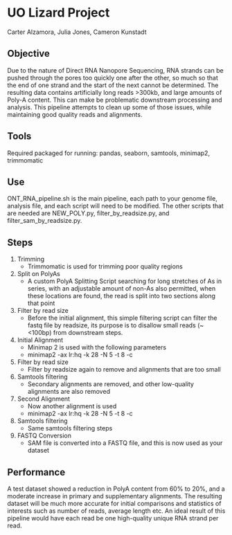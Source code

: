 # UO Lizard Project
Carter Alzamora, Julia Jones, Cameron Kunstadt

## Objective

Due to the nature of Direct RNA Nanopore Sequencing, RNA strands can be pushed through the pores too quickly one after the other, so much so that the end of one strand and the start of the next cannot be determined. The resulting data contains artificially long reads >300kb, and large amounts of Poly-A content. This can make be problematic downstream processing and analysis. This pipeline attempts to clean up some of those issues, while maintaining good quality reads and alignments.

## Tools

Required packaged for running: pandas, seaborn, samtools, minimap2, trimmomatic

## Use

ONT_RNA_pipeline.sh is the main pipeline, each path to your genome file, analysis file, and each script will need to be modified. The other scripts that are needed are NEW_POLY.py, filter_by_readsize.py, and filter_sam_by_readsize.py.

## Steps

1. Trimming
    - Trimmomatic is used for trimming poor quality regions
2. Split on PolyAs
    - A custom PolyA Splitting Script searching for long stretches of As in series, with an adjustable amount of non-As also permitted, when these locations are found, the read is split into two sections along that point 
3. Filter by read size
    - Before the initial alignment, this simple filtering script can filter the fastq file by readsize, its purpose is to disallow small reads (~<100bp) from downstream steps.
4. Initial Alignment
    - Minimap 2 is used with the following parameters
    - minimap2 -ax lr:hq -k 28 -N 5 -t 8 -c
5. Filter by read size
    - Filter by readsize again to remove and alignments that are too small
6. Samtools filtering
    - Secondary alignments are removed, and other low-quality alignments are also removed
7. Second Alignment
    - Now another alignment is used
    - minimap2 -ax lr:hq -k 28 -N 5 -t 8 -c
8. Samtools filtering
    - Same samtools filtering steps
9. FASTQ Conversion
    - SAM file is converted into a FASTQ file, and this is now used as your dataset

## Performance

A test dataset showed a reduction in PolyA content from 60% to 20%, and a moderate increase in primary and supplementary alignments. The resulting dataset will be much more accurate for initial comparisons and statistics of interests such as number of reads, average length etc. An ideal result of this pipeline would have each read be one high-quality unique RNA strand per read.
